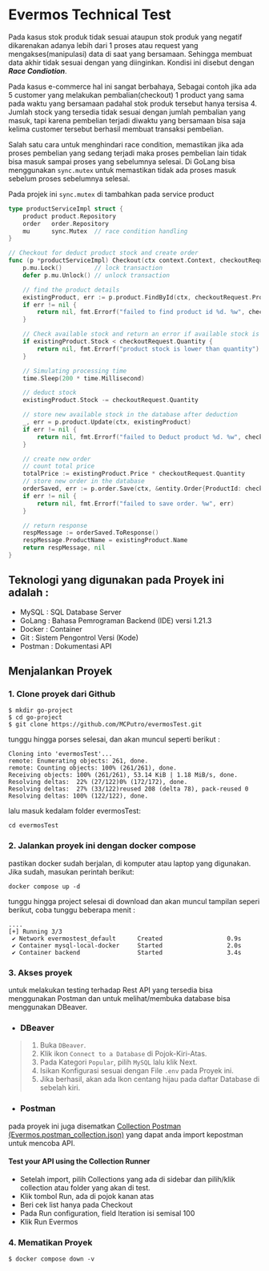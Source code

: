 # Evermos Technical Test

Pada kasus stok produk tidak sesuai ataupun stok produk yang negatif dikarenakan adanya lebih dari 1 proses atau request yang mengakses(manipulasi) data di saat yang bersamaan.
Sehingga membuat data akhir tidak sesuai dengan yang diinginkan. Kondisi ini disebut dengan _**Race Condiotion**_.

Pada kasus e-commerce hal ini sangat berbahaya, Sebagai contoh jika ada 5 customer yang melakukan pembalian(checkout) 1 product yang sama pada waktu yang bersamaan padahal stok produk tersebut hanya tersisa 4.
Jumlah stock yang tersedia tidak sesuai dengan jumlah pembalian yang masuk, tapi karena pembelian terjadi diwaktu yang bersamaan bisa saja kelima customer tersebut berhasil membuat transaksi pembelian.

Salah satu cara untuk menghindari race condition, memastikan jika ada proses pembelian yang sedang terjadi maka proses pembelian lain tidak bisa masuk sampai proses yang sebelumnya selesai.
Di GoLang bisa menggunakan ```sync.mutex``` untuk memastikan tidak ada proses masuk sebelum proses sebelumnya selesai.

Pada projek ini ```sync.mutex``` di tambahkan pada service product
```go
type productServiceImpl struct {
	product product.Repository
	order   order.Repository
	mu      sync.Mutex  // race condition handling
}

// Checkout for deduct product stock and create order
func (p *productServiceImpl) Checkout(ctx context.Context, checkoutRequest *request.Checkout) (*response.Order, error) {
	p.mu.Lock()         // lock transaction
	defer p.mu.Unlock() // unlock transaction

	// find the product details
	existingProduct, err := p.product.FindById(ctx, checkoutRequest.ProductId)
	if err != nil {
		return nil, fmt.Errorf("failed to find product id %d. %w", checkoutRequest.ProductId, err)
	}

	// Check available stock and return an error if available stock is less than the requested quantity
	if existingProduct.Stock < checkoutRequest.Quantity {
		return nil, fmt.Errorf("product stock is lower than quantity")
	}

	// Simulating processing time
	time.Sleep(200 * time.Millisecond)

	// deduct stock
	existingProduct.Stock -= checkoutRequest.Quantity

	// store new available stock in the database after deduction
	_, err = p.product.Update(ctx, existingProduct)
	if err != nil {
		return nil, fmt.Errorf("failed to Deduct product %d. %w", checkoutRequest.ProductId, err)
	}

	// create new order
	// count total price
	totalPrice := existingProduct.Price * checkoutRequest.Quantity
	// store new order in the database
	orderSaved, err := p.order.Save(ctx, &entity.Order{ProductId: checkoutRequest.ProductId, Quantity: checkoutRequest.Quantity, TotalPrice: totalPrice})
	if err != nil {
		return nil, fmt.Errorf("failed to save order. %w", err)
	}

	// return response
	respMessage := orderSaved.ToResponse()
	respMessage.ProductName = existingProduct.Name
	return respMessage, nil
}

```

## Teknologi yang digunakan pada Proyek ini adalah :
- MySQL : SQL Database Server
- GoLang : Bahasa Pemrograman Backend (IDE) versi 1.21.3
- Docker : Container
- Git : Sistem Pengontrol Versi (Kode)
- Postman : Dokumentasi API

## Menjalankan Proyek
### 1. Clone proyek dari Github
```
$ mkdir go-project
$ cd go-project
$ git clone https://github.com/MCPutro/evermosTest.git
```

tunggu hingga porses selesai, dan akan muncul seperti berikut :
```
Cloning into 'evermosTest'...
remote: Enumerating objects: 261, done.
remote: Counting objects: 100% (261/261), done.
Receiving objects: 100% (261/261), 53.14 KiB | 1.18 MiB/s, done.
Resolving deltas:  22% (27/122)0% (172/172), done.
Resolving deltas:  27% (33/122)reused 208 (delta 78), pack-reused 0
Resolving deltas: 100% (122/122), done.
```
lalu masuk kedalam folder evermosTest:
```shell
cd evermosTest
```
### 2. Jalankan proyek ini dengan docker compose
pastikan docker sudah berjalan, di komputer atau laptop yang digunakan. Jika sudah, masukan perintah berikut:
```shell
docker compose up -d
```

tunggu hingga project selesai di download dan akan muncul tampilan seperi berikut, coba tunggu beberapa menit :
```
....
[+] Running 3/3
 ✔ Network evermostest_default      Created                  0.9s 
 ✔ Container mysql-local-docker     Started                  2.0s 
 ✔ Container backend                Started                  3.4s 
```

### 3. Akses proyek
untuk melakukan testing terhadap Rest API yang tersedia bisa menggunakan Postman dan untuk melihat/membuka database bisa menggunakan DBeaver.
- ### DBeaver
>1. Buka `DBeaver`.
>2. Klik ikon `Connect to a Database` di Pojok-Kiri-Atas.
>3. Pada Kategori `Popular`, pilih `MySQL` lalu klik Next.
>4. Isikan Konfigurasi sesuai dengan File `.env` pada Proyek ini.
>5. Jika berhasil, akan ada Ikon centang hijau pada daftar Database di sebelah kiri.

- ### Postman
pada proyek ini juga disematkan [Collection Postman (Evermos.postman_collection.json)](https://github.com/MCPutro/evermosTest/blob/master/Evermos.postman_collection.json) yang dapat anda import kepostman untuk mencoba API.
#### Test your API using the Collection Runner
- Setelah import, pilih Collections yang ada di sidebar dan pilih/klik collection atau folder yang akan di test.
- Klik tombol Run, ada di pojok kanan atas
- Beri cek list hanya pada Checkout
- Pada Run configuration, field Iteration isi semisal 100
- Klik Run Evermos


### 4. Mematikan Proyek
```shell
$ docker compose down -v 
```

